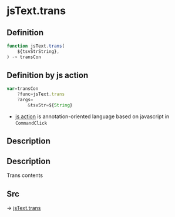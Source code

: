 # jsText.trans

## Definition

```js.js
function jsText.trans(
	${tsvStrString},
) -> transCon
```


## Definition by js action

```js.js
var=transCon
	?func=jsText.trans
	?args=
		&tsvStr=${String}
```

- [js action](#) is annotation-oriented language based on javascript in `CommandClick`

## Description

## Description

Trans contents


## Src

-> [jsText.trans](https://github.com/puutaro/CommandClick/blob/master/app/src/main/java/com/puutaro/commandclick/fragment_lib/terminal_fragment/js_interface/text/JsText.kt#L120)


